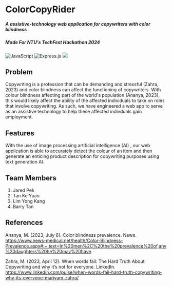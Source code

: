 # ColorCopyRider
##### A assistive-technology web application for copywriters with color blindness
##### Made For NTU's TechFest Hackathon 2024

![JavaScript](https://img.shields.io/badge/javascript-%23323330.svg?style=for-the-badge&logo=javascript&logoColor=%23F7DF1E) ![Express.js](https://img.shields.io/badge/express.js-%23404d59.svg?style=for-the-badge&logo=express&logoColor=%2361DAFB) 
![](https://github.com/jaredpek/TechFest-YKKYBYJP/assets/ColorCopyRider.gif) 
## Problem
Copywriting is a profession that can be demanding and stressful (Zahra, 2023) and color blindness can affect the functioning of copywriters. With colour blindness affecting part of the world's population (Ananya, 2023), this would likely affect the ability of the affected individuals to take on roles that involve copywriting. As such, we have engineered a web app to serve as an assistive technology to help these affected indivduals gain employment.

## Features
With the use of image processing artificial intelligence (AI) , our web application is able to accurately detect the colour of an item and then generate an enticing product description for copywriting purposes using text generation AI.

## Team Members
1. Jared Pek
2. Tan Ke Yuan
3. Lim Yong Kang
4. Barry Tan



## References
Ananya, M. (2023, July 6). Color blindness prevalence. News. https://www.news-medical.net/health/Color-Blindness-Prevalence.aspx#:~:text=In%20men%2C%20the%20prevalence%20of,any%20daughters%20he%20may%20have. 

Zahra, M. (2023, April 12). When words fail: The Hard Truth About Copywriting and why it’s not for everyone. LinkedIn. https://www.linkedin.com/pulse/when-words-fail-hard-truth-copywriting-why-its-everyone-mariyam-zahra/ 




 
